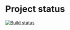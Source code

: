 # Project status
[![Build status](https://ci.appveyor.com/api/projects/status/7c6ipg1aaau01pqr?svg=true)](https://ci.appveyor.com/project/VladimsKov/ajs-7-2)